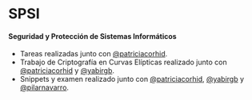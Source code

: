 # SPSI
#### Seguridad y Protección de Sistemas Informáticos

- Tareas realizadas junto con [@patriciacorhid](https://github.com/patriciacorhid).
- Trabajo de Criptografía en Curvas Elípticas realizado junto con [@patriciacorhid](https://github.com/patriciacorhid) y [@yabirgb](https://github.com/yabirgb).
- Snippets y examen realizado junto con [@patriciacorhid](https://github.com/patriciacorhid), [@yabirgb](https://github.com/yabirgb) y [@pilarnavarro](https://github.com/pilarnavarro).
